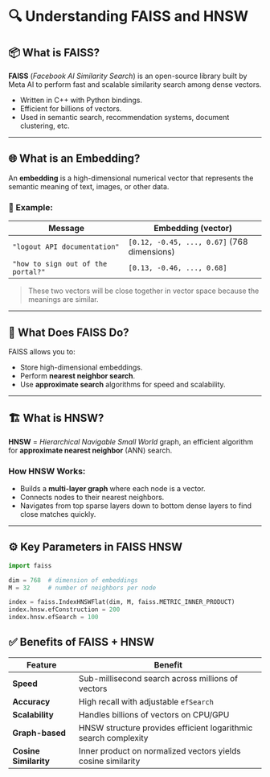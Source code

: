 # 🔍 Understanding FAISS and HNSW

## 📦 What is FAISS?

**FAISS** (*Facebook AI Similarity Search*) is an open-source library built by Meta AI to perform fast and scalable similarity search among dense vectors.

- Written in C++ with Python bindings.
- Efficient for billions of vectors.
- Used in semantic search, recommendation systems, document clustering, etc.

---

## 🌐 What is an Embedding?

An **embedding** is a high-dimensional numerical vector that represents the semantic meaning of text, images, or other data.

### 🔢 Example:

| Message                                | Embedding (vector)                         |
|----------------------------------------|---------------------------------------------|
| `"logout API documentation"`           | `[0.12, -0.45, ..., 0.67]` (768 dimensions) |
| `"how to sign out of the portal?"`     | `[0.13, -0.46, ..., 0.68]`                  |

> These two vectors will be close together in vector space because the meanings are similar.

---

## 🚀 What Does FAISS Do?

FAISS allows you to:

- Store high-dimensional embeddings.
- Perform **nearest neighbor search**.
- Use **approximate search** algorithms for speed and scalability.

---

## 🏗️ What is HNSW?

**HNSW** = *Hierarchical Navigable Small World* graph, an efficient algorithm for **approximate nearest neighbor** (ANN) search.

### How HNSW Works:

- Builds a **multi-layer graph** where each node is a vector.
- Connects nodes to their nearest neighbors.
- Navigates from top sparse layers down to bottom dense layers to find close matches quickly.

---

## ⚙️ Key Parameters in FAISS HNSW

```python
import faiss

dim = 768  # dimension of embeddings
M = 32     # number of neighbors per node

index = faiss.IndexHNSWFlat(dim, M, faiss.METRIC_INNER_PRODUCT)
index.hnsw.efConstruction = 200
index.hnsw.efSearch = 100
```

## ✅ Benefits of FAISS + HNSW

| **Feature**         | **Benefit**                                                                 |
|---------------------|------------------------------------------------------------------------------|
| **Speed**           | Sub-millisecond search across millions of vectors                            |
| **Accuracy**        | High recall with adjustable `efSearch`                                       |
| **Scalability**     | Handles billions of vectors on CPU/GPU                                       |
| **Graph-based**     | HNSW structure provides efficient logarithmic search complexity              |
| **Cosine Similarity** | Inner product on normalized vectors yields cosine similarity                |
